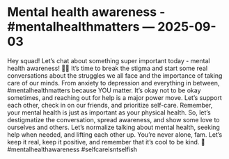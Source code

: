 # Mental health awareness - #mentalhealthmatters — 2025-09-03

Hey squad! Let’s chat about something super important today - mental health awareness! 🧠💭 It’s time to break the stigma and start some real conversations about the struggles we all face and the importance of taking care of our minds. From anxiety to depression and everything in between, #mentalhealthmatters because YOU matter. It’s okay not to be okay sometimes, and reaching out for help is a major power move. Let’s support each other, check in on our friends, and prioritize self-care. Remember, your mental health is just as important as your physical health. So, let’s destigmatize the conversation, spread awareness, and show some love to ourselves and others. Let’s normalize talking about mental health, seeking help when needed, and lifting each other up. You’re never alone, fam. Let’s keep it real, keep it positive, and remember that it’s cool to be kind. 💖 #mentalhealthawareness #selfcareisntselfish